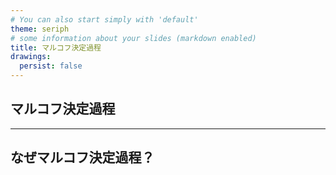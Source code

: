 ```yaml
---
# You can also start simply with 'default'
theme: seriph
# some information about your slides (markdown enabled)
title: マルコフ決定過程
drawings:
  persist: false
---
```


## マルコフ決定過程

<!--
-->

---

## なぜマルコフ決定過程？



